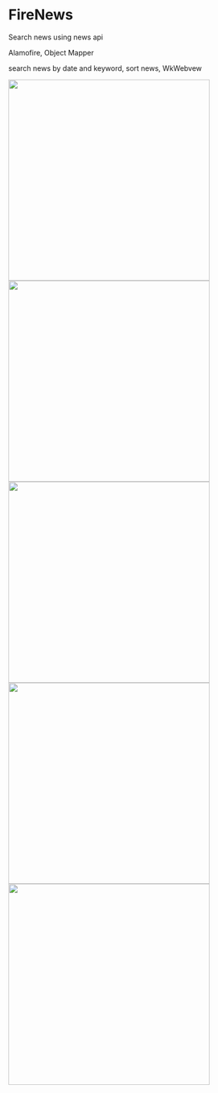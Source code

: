 # FireNews

Search news using news api

Alamofire, Object Mapper

search news by date and keyword, sort news, WkWebvew

<img src = "https://user-images.githubusercontent.com/49244529/74225736-f15da000-4cc3-11ea-9360-488ce987a01f.png" width = "400">  <img src = "https://user-images.githubusercontent.com/49244529/74225745-f3276380-4cc3-11ea-9684-484fe10f76a1.png" width = "400">  <img src = "https://user-images.githubusercontent.com/49244529/74225749-f3bffa00-4cc3-11ea-931e-c1a78f3e38d8.png" width = "400">  <img src = "https://user-images.githubusercontent.com/49244529/74225751-f4589080-4cc3-11ea-8938-dbda6ecc5505.png" width = "400">  <img src = "https://user-images.githubusercontent.com/49244529/74225752-f4f12700-4cc3-11ea-9555-c54d4163f31a.png" width = "400"> 
